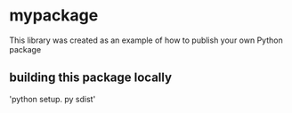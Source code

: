 # mypackage
This library was created as an example of how to publish your own Python package

## building this package locally 
'python setup. py sdist'

## 
